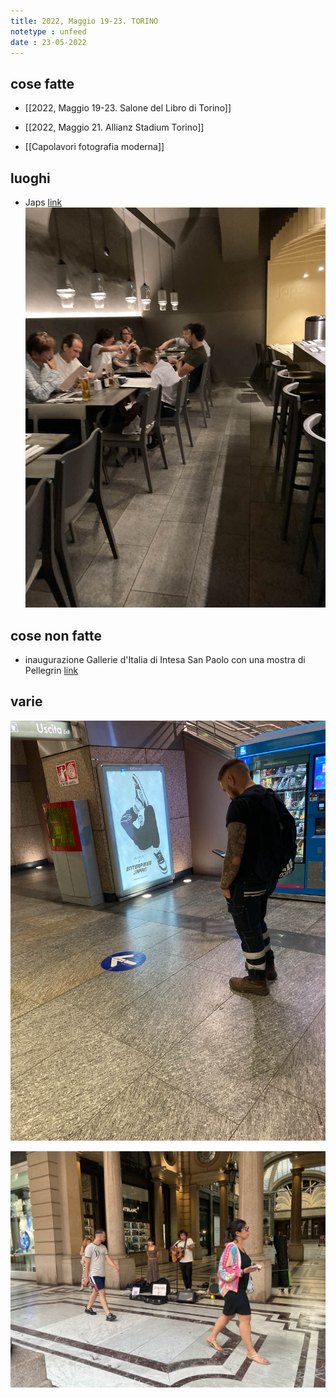 ```yaml
---
title: 2022, Maggio 19-23. TORINO
notetype : unfeed
date : 23-05-2022
---
```


## cose fatte
- [[2022, Maggio 19-23. Salone del Libro di Torino]]

- [[2022, Maggio 21. Allianz Stadium Torino]]

- [[Capolavori fotografia moderna]]

## luoghi
- Japs [link](https://www.japs.it/)
![japs](/assets/foto/torino22_japs.jpg)


## cose non fatte
- inaugurazione Gallerie d'Italia di Intesa San Paolo con una mostra di Pellegrin [link](https://group.intesasanpaolo.com/it/sezione-editoriale/eventi-progetti/tutti-i-progetti/cultura/2021/07/gallerie-d-italia-torino-palazzo-turinetti)


## varie

![torino](/assets/foto/torino22_1.jpg)

![torino](/assets/foto/torino22_2.jpg)

